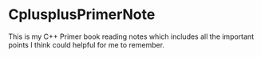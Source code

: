 # CplusplusPrimerNote
This is my C++ Primer book reading notes which includes all the important points I think could helpful for me to remember.
